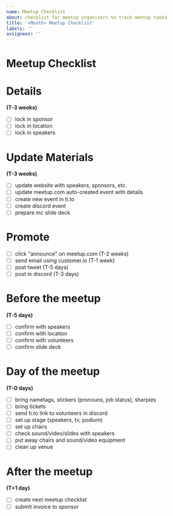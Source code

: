 ```yaml
---
name: Meetup Checklist
about: checklist for meetup organizers to track meetup tasks
title: '<Month> Meetup Checklist'
labels: ''
assignees: ''
---
```

# Meetup Checklist
# Details
**(T-3 weeks)**
- [ ] lock in sponsor
- [ ] lock in location
- [ ] lock in speakers

# Update Materials 
**(T-3 weeks)**
- [ ] update website with speakers, sponsors, etc.
- [ ] update meetup.com auto-created event with details
- [ ] create new event in ti.to
- [ ] create discord event
- [ ] prepare mc slide deck

# Promote
- [ ] click "announce" on meetup.com (T-2 weeks)
- [ ] send email using customer.io (T-1 week)
- [ ] post tweet (T-5 days)
- [ ] post in discord (T-3 days)

# Before the meetup
**(T-5 days)**
- [ ] confirm with speakers
- [ ] confirm with location
- [ ] confirm with volunteers
- [ ] confirm slide deck

# Day of the meetup
**(T-0 days)**
- [ ] bring nametags, stickers (pronouns, job status), sharpies
- [ ] bring tickets
- [ ] send ti.to link to volunteers in discord
- [ ] set up stage (speakers, tv, podium)
- [ ] set up chairs
- [ ] check sound/video/slides with speakers
- [ ] put away chairs and sound/video equipment
- [ ] clean up venue

# After the meetup
**(T+1 day)**
- [ ] create next meetup checklist
- [ ] submit invoice to sponsor